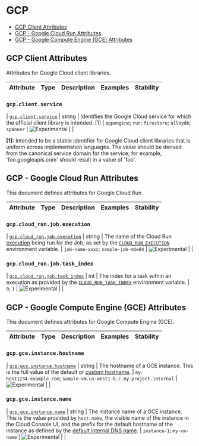 <!--- Hugo front matter used to generate the website version of this page:
--->

<!-- NOTE: THIS FILE IS AUTOGENERATED. DO NOT EDIT BY HAND. -->
<!-- see templates/registry/markdown/attribute_namespace.md.j2 -->

# GCP

- [GCP Client Attributes](#gcp-client-attributes)
- [GCP - Google Cloud Run Attributes](#gcp---google-cloud-run-attributes)
- [GCP - Google Compute Engine (GCE) Attributes](#gcp---google-compute-engine-gce-attributes)

## GCP Client Attributes

Attributes for Google Cloud client libraries.

| Attribute | Type | Description | Examples | Stability |
| --------- | ---- | ----------- | -------- | --------- |

### `gcp.client.service`

<a id="`gcp.client.service`"></a>

| [`gcp.client.service`](#`gcp.client.service`) | string | Identifies the Google Cloud service for which the official client library is intended. [1] | `appengine`; `run`; `firestore`; `alloydb`; `spanner` | ![Experimental](https://img.shields.io/badge/-experimental-blue) | |

**[1]:** Intended to be a stable identifier for Google Cloud client libraries that is uniform across implementation languages. The value should be derived from the canonical service domain for the service; for example, 'foo.googleapis.com' should result in a value of 'foo'.

## GCP - Google Cloud Run Attributes

This document defines attributes for Google Cloud Run.

| Attribute | Type | Description | Examples | Stability |
| --------- | ---- | ----------- | -------- | --------- |

### `gcp.cloud_run.job.execution`

<a id="`gcp.cloud_run.job.execution`"></a>

| [`gcp.cloud_run.job.execution`](#`gcp.cloud_run.job.execution`) | string | The name of the Cloud Run [execution](https://cloud.google.com/run/docs/managing/job-executions) being run for the Job, as set by the [`CLOUD_RUN_EXECUTION`](https://cloud.google.com/run/docs/container-contract#jobs-env-vars) environment variable. | `job-name-xxxx`; `sample-job-mdw84` | ![Experimental](https://img.shields.io/badge/-experimental-blue) | |

### `gcp.cloud_run.job.task_index`

<a id="`gcp.cloud_run.job.task_index`"></a>

| [`gcp.cloud_run.job.task_index`](#`gcp.cloud_run.job.task_index`) | int | The index for a task within an execution as provided by the [`CLOUD_RUN_TASK_INDEX`](https://cloud.google.com/run/docs/container-contract#jobs-env-vars) environment variable. | `0`; `1` | ![Experimental](https://img.shields.io/badge/-experimental-blue) | |

## GCP - Google Compute Engine (GCE) Attributes

This document defines attributes for Google Compute Engine (GCE).

| Attribute | Type | Description | Examples | Stability |
| --------- | ---- | ----------- | -------- | --------- |

### `gcp.gce.instance.hostname`

<a id="`gcp.gce.instance.hostname`"></a>

| [`gcp.gce.instance.hostname`](#`gcp.gce.instance.hostname`) | string | The hostname of a GCE instance. This is the full value of the default or [custom hostname](https://cloud.google.com/compute/docs/instances/custom-hostname-vm). | `my-host1234.example.com`; `sample-vm.us-west1-b.c.my-project.internal` | ![Experimental](https://img.shields.io/badge/-experimental-blue) | |

### `gcp.gce.instance.name`

<a id="`gcp.gce.instance.name`"></a>

| [`gcp.gce.instance.name`](#`gcp.gce.instance.name`) | string | The instance name of a GCE instance. This is the value provided by `host.name`, the visible name of the instance in the Cloud Console UI, and the prefix for the default hostname of the instance as defined by the [default internal DNS name](https://cloud.google.com/compute/docs/internal-dns#instance-fully-qualified-domain-names). | `instance-1`; `my-vm-name` | ![Experimental](https://img.shields.io/badge/-experimental-blue) | |

